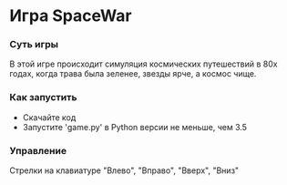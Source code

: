 # Игра SpaceWar

### Суть игры
В этой игре происходит симуляция космических путешествий в 80х годах, когда трава была зеленее, звезды ярче, а космос чище.
### Как запустить

- Скачайте код
- Запустите 'game.py' в Python версии не меньше, чем 3.5 

### Управление
Стрелки на клавиатуре "Влево", "Вправо", "Вверх", "Вниз"